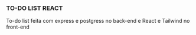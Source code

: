 ### TO-DO LIST REACT

To-do list feita com express e postgress no back-end e React e Tailwind no front-end

